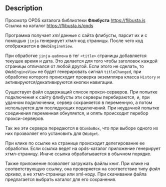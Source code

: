 Description
-----------

Просмотр OPDS каталога библиотеки **Флибуста** <https://flibusta.is>
Ссылка на каталог <https://flibusta.is/opds>


Программа получает _xml_ данные с сайта флибусты, парсит их и с помощью `jinja` генерирует хтмл-код страницы. После чего код отображается в `QWebEngineView`.

При обработке `jinja-шаблона` в тег `<title>` страницы добавляется текущее время и дата. Это делается для того чтобы заголовок каждой страницы отличался от любой другой. Если этого не сделать, то `QWebEngineView` не будет генерировать сигнал `titleChanged`, при обработке которого происходит проверка экземпляра класса `History` и активируются/декативируются кнопки навигации.

Существует файл содержащий список прокси-серверов. При попытке подключения к сайту флибусты эти серверы перебираются, и, при удачном подключении, сервер сохраняется в переменную, а потом используется для последующих подключений. При неудачной попытке соединения переменная обнуляется, и опять происходит перебор прокси-серверов.

Так же эти сервера передаются в `QComboBox`, что при выборе одного их них прозволяет его установить для `QWidget`.

При клике по ссылке на странице происходит делегирование ее обработки. Если ссылка ведет на opds-каталог приложение генерирует хтмл-страницу. Иначе ссылка обрабатывается в обычном порядке.

Также приложение позволяет загружать файлы книг. При клике на соответствующую ссылку, она проверяется на соответствие типу _файл архива_, а не хтмл-странице или xml-коду. При скачивании файла предлагается выбрать каталог для его сохранения.

